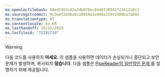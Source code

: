 ```yaml
---
ms.openlocfilehash: 64edf453c62a34b876ec0448f30941f2361218c2
ms.sourcegitcommit: 9c3a4f2d3babca8919a1e490a159c1500ba7a844
ms.translationtype: HT
ms.contentlocale: ko-KR
ms.lasthandoff: 10/12/2019
ms.locfileid: "72291718"
---
```

> [!WARNING]
> 다음 코드를 사용하지 **마세요**. 이 샘플을 사용하면 데이터가 손실되거나 중단되고 보안 문제가 발생하며, 복사되지 **않습니다**. 다음 샘플은 [PipeReader의 일반적인 문제 ](#gotchas)를 설명하기 위해 제공됩니다.